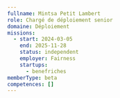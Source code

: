 ```yaml
---
fullname: Mintsa Petit Lambert
role: Chargé de déploiement senior
domaine: Déploiement
missions:
  - start: 2024-03-05
    end: 2025-11-28
    status: independent
    employer: Fairness
    startups:
      - benefriches
memberType: beta
competences: []
---
```

